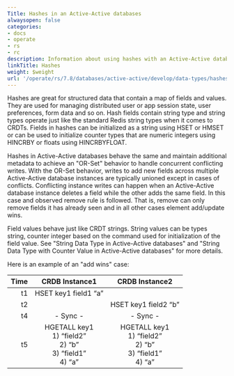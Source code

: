 ```yaml
---
Title: Hashes in an Active-Active databases
alwaysopen: false
categories:
- docs
- operate
- rs
- rc
description: Information about using hashes with an Active-Active database.
linkTitle: Hashes
weight: $weight
url: '/operate/rs/7.8/databases/active-active/develop/data-types/hashes/'
---
```

Hashes are great for structured data that contain a map of fields and
values. They are used for managing distributed user or app session
state, user preferences, form data and so on. Hash fields contain string
type and string types operate just like the standard Redis string types
when it comes to CRDTs. Fields in hashes can be initialized as a string
using HSET or HMSET or can be used to initialize counter types that are
numeric integers using HINCRBY or floats using HINCRBYFLOAT.

Hashes in Active-Active databases behave the same and maintain additional metadata to
achieve an "OR-Set" behavior to handle concurrent conflicting writes.
With the OR-Set behavior, writes to add new fields across multiple Active-Active database
instances are typically unioned except in cases of conflicts.
Conflicting instance writes can happen when an Active-Active database instance deletes a
field while the other adds the same field. In this case and observed
remove rule is followed. That is, remove can only remove fields it has
already seen and in all other cases element add/update wins.

Field values behave just like CRDT strings. String values can be types
string, counter integer based on the command used for initialization of
the field value. See "String Data Type in Active-Active databases" and "String Data Type
with Counter Value in Active-Active databases" for more details.

Here is an example of an "add wins" case:

|  **Time** | **CRDB Instance1** | **CRDB Instance2** |
|  ------: | :------: | :------: |
|  t1 | HSET key1 field1 “a” |  |
|  t2 |  | HSET key1 field2 “b” |
|  t4 | - Sync - | - Sync - |
|  t5 | HGETALL key1<br/>1) “field2”<br/>2) “b”<br/>3) “field1”<br/>4) “a” | HGETALL key1<br/>1) “field2”<br/>2) “b”<br/>3) “field1”<br/>4) “a” |
